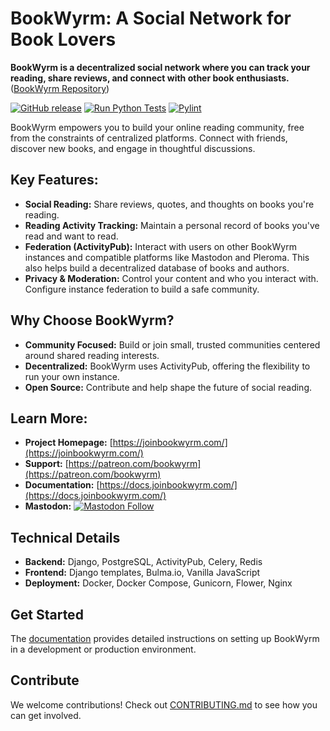 # BookWyrm: A Social Network for Book Lovers

**BookWyrm is a decentralized social network where you can track your reading, share reviews, and connect with other book enthusiasts.**  ([BookWyrm Repository](https://github.com/bookwyrm-social/bookwyrm))

[![GitHub release](https://img.shields.io/github/release/bookwyrm-social/bookwyrm.svg?colorB=58839b)](https://github.com/bookwyrm-social/bookwyrm/releases)
[![Run Python Tests](https://github.com/bookwyrm-social/bookwyrm/actions/workflows/django-tests.yml/badge.svg)](https://github.com/bookwyrm-social/bookwyrm/actions/workflows/django-tests.yml)
[![Pylint](https://github.com/bookwyrm-social/bookwyrm/actions/workflows/pylint.yml/badge.svg)](https://github.com/bookwyrm-social/bookwyrm/actions/workflows/pylint.yml)

BookWyrm empowers you to build your online reading community, free from the constraints of centralized platforms. Connect with friends, discover new books, and engage in thoughtful discussions.

## Key Features:

*   **Social Reading:** Share reviews, quotes, and thoughts on books you're reading.
*   **Reading Activity Tracking:** Maintain a personal record of books you've read and want to read.
*   **Federation (ActivityPub):** Interact with users on other BookWyrm instances and compatible platforms like Mastodon and Pleroma. This also helps build a decentralized database of books and authors.
*   **Privacy & Moderation:** Control your content and who you interact with.  Configure instance federation to build a safe community.

## Why Choose BookWyrm?

*   **Community Focused:** Build or join small, trusted communities centered around shared reading interests.
*   **Decentralized:** BookWyrm uses ActivityPub, offering the flexibility to run your own instance.
*   **Open Source:**  Contribute and help shape the future of social reading.

## Learn More:

*   **Project Homepage:** [https://joinbookwyrm.com/](https://joinbookwyrm.com/)
*   **Support:** [https://patreon.com/bookwyrm](https://patreon.com/bookwyrm)
*   **Documentation:** [https://docs.joinbookwyrm.com/](https://docs.joinbookwyrm.com/)
*   **Mastodon:**  [![Mastodon Follow](https://img.shields.io/mastodon/follow/000146121?domain=https%3A%2F%2Ftech.lgbt&style=social)](https://tech.lgbt/@bookwyrm)

## Technical Details

*   **Backend:** Django, PostgreSQL, ActivityPub, Celery, Redis
*   **Frontend:** Django templates, Bulma.io, Vanilla JavaScript
*   **Deployment:** Docker, Docker Compose, Gunicorn, Flower, Nginx

## Get Started

The [documentation](https://docs.joinbookwyrm.com/) provides detailed instructions on setting up BookWyrm in a development or production environment.

## Contribute

We welcome contributions! Check out [CONTRIBUTING.md](https://github.com/bookwyrm-social/bookwyrm/blob/main/CONTRIBUTING.md) to see how you can get involved.